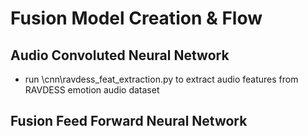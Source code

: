 # Fusion Model Creation & Flow
## Audio Convoluted Neural Network
- run \cnn\ravdess_feat_extraction.py to extract audio features from RAVDESS emotion audio dataset

## Fusion Feed Forward Neural Network